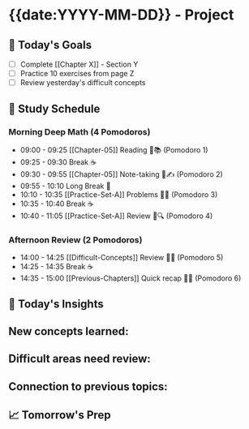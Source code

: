# {{date:YYYY-MM-DD}} - Project 

## 🎯 Today's Goals
- [ ] Complete [[Chapter X]] - Section Y
- [ ] Practice 10 exercises from page Z
- [ ] Review yesterday's difficult concepts

## 📖 Study Schedule

### Morning Deep Math (4 Pomodoros)
- 09:00 - 09:25 [[Chapter-05]] Reading 🍅📚 (Pomodoro 1)
- 09:25 - 09:30 Break ☕
- 09:30 - 09:55 [[Chapter-05]] Note-taking 🍅✍️ (Pomodoro 2)
- 09:55 - 10:10 Long Break 🌿
- 10:10 - 10:35 [[Practice-Set-A]] Problems 🍅💪 (Pomodoro 3)
- 10:35 - 10:40 Break ☕
- 10:40 - 11:05 [[Practice-Set-A]] Review 🍅🔍 (Pomodoro 4)

### Afternoon Review (2 Pomodoros)
- 14:00 - 14:25 [[Difficult-Concepts]] Review 🍅🧠 (Pomodoro 5)
- 14:25 - 14:35 Break ☕
- 14:35 - 15:00 [[Previous-Chapters]] Quick recap 🍅📝 (Pomodoro 6)


## 🤔 Today's Insights

**New concepts learned**:
- 

**Difficult areas need review**:
- 

**Connection to previous topics**:
- 

## 📈 Tomorrow's Prep

